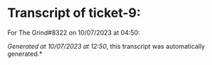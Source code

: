 # Transcript of ticket-9:

For The Grind#8322 on 10/07/2023 at 04:50: 

*Generated at 10/07/2023 at 12:50*, this transcript was automatically generated.*